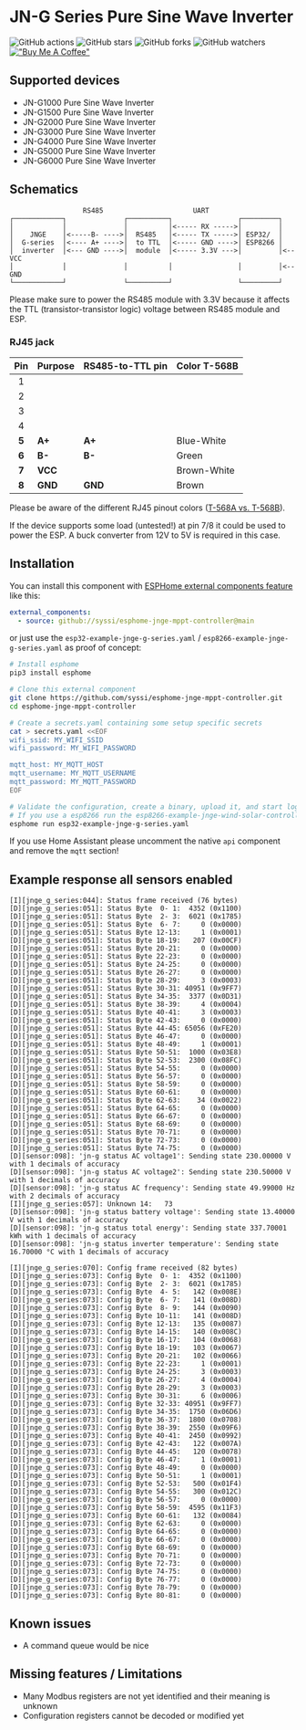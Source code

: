 # JN-G Series Pure Sine Wave Inverter

![GitHub actions](https://github.com/syssi/esphome-jnge-mppt-controller/actions/workflows/ci.yaml/badge.svg)
![GitHub stars](https://img.shields.io/github/stars/syssi/esphome-jnge-mppt-controller)
![GitHub forks](https://img.shields.io/github/forks/syssi/esphome-jnge-mppt-controller)
![GitHub watchers](https://img.shields.io/github/watchers/syssi/esphome-jnge-mppt-controller)
[!["Buy Me A Coffee"](https://img.shields.io/badge/buy%20me%20a%20coffee-donate-yellow.svg)](https://www.buymeacoffee.com/syssi)

## Supported devices

* JN-G1000 Pure Sine Wave Inverter
* JN-G1500 Pure Sine Wave Inverter
* JN-G2000 Pure Sine Wave Inverter
* JN-G3000 Pure Sine Wave Inverter
* JN-G4000 Pure Sine Wave Inverter
* JN-G5000 Pure Sine Wave Inverter
* JN-G6000 Pure Sine Wave Inverter

## Schematics

```
                  RS485                      UART
┌────────────┐              ┌──────────┐                ┌─────────┐
│            │              │          │<----- RX ----->│         │
│    JNGE    │<-----B- ---->│  RS485   │<----- TX ----->│ ESP32/  │
│  G-series  │<---- A+ ---->│  to TTL  │<----- GND ---->│ ESP8266 │
│  inverter  │<--- GND ---->│  module  │<----- 3.3V --->│         │<-- VCC
│            │              │          │                │         │<-- GND
└────────────┘              └──────────┘                └─────────┘
```

Please make sure to power the RS485 module with 3.3V because it affects the TTL (transistor-transistor logic) voltage between RS485 module and ESP.

### RJ45 jack

| Pin     | Purpose      | RS485-to-TTL pin  | Color T-568B |
| :-----: | :----------- | :---------------- | ------------ |
|    1    |              |                   |              |
|    2    |              |                   |              |
|    3    |              |                   |              |
|    4    |              |                   |              |
|  **5**  | **A+**       | **A+**            | Blue-White   |
|  **6**  | **B-**       | **B-**            | Green        |
|  **7**  | **VCC**      |                   | Brown-White  |
|  **8**  | **GND**      | **GND**           | Brown        |

Please be aware of the different RJ45 pinout colors ([T-568A vs. T-568B](images/rj45-colors-t568a-vs-t568.png)).

If the device supports some load (untested!) at pin 7/8 it could be used to power the ESP. A buck converter from 12V to 5V is required in this case.

## Installation

You can install this component with [ESPHome external components feature](https://esphome.io/components/external_components.html) like this:
```yaml
external_components:
  - source: github://syssi/esphome-jnge-mppt-controller@main
```

or just use the `esp32-example-jnge-g-series.yaml` / `esp8266-example-jnge-g-series.yaml` as proof of concept:

```bash
# Install esphome
pip3 install esphome

# Clone this external component
git clone https://github.com/syssi/esphome-jnge-mppt-controller.git
cd esphome-jnge-mppt-controller

# Create a secrets.yaml containing some setup specific secrets
cat > secrets.yaml <<EOF
wifi_ssid: MY_WIFI_SSID
wifi_password: MY_WIFI_PASSWORD

mqtt_host: MY_MQTT_HOST
mqtt_username: MY_MQTT_USERNAME
mqtt_password: MY_MQTT_PASSWORD
EOF

# Validate the configuration, create a binary, upload it, and start logs
# If you use a esp8266 run the esp8266-example-jnge-wind-solar-controller.yaml
esphome run esp32-example-jnge-g-series.yaml
```

If you use Home Assistant please uncomment the native `api` component and remove the `mqtt` section!

## Example response all sensors enabled

```
[I][jnge_g_series:044]: Status frame received (76 bytes)
[D][jnge_g_series:051]: Status Byte  0- 1:  4352 (0x1100)
[D][jnge_g_series:051]: Status Byte  2- 3:  6021 (0x1785)
[D][jnge_g_series:051]: Status Byte  6- 7:     0 (0x0000)
[D][jnge_g_series:051]: Status Byte 12-13:     1 (0x0001)
[D][jnge_g_series:051]: Status Byte 18-19:   207 (0x00CF)
[D][jnge_g_series:051]: Status Byte 20-21:     0 (0x0000)
[D][jnge_g_series:051]: Status Byte 22-23:     0 (0x0000)
[D][jnge_g_series:051]: Status Byte 24-25:     0 (0x0000)
[D][jnge_g_series:051]: Status Byte 26-27:     0 (0x0000)
[D][jnge_g_series:051]: Status Byte 28-29:     3 (0x0003)
[D][jnge_g_series:051]: Status Byte 30-31: 40951 (0x9FF7)
[D][jnge_g_series:051]: Status Byte 34-35:  3377 (0x0D31)
[D][jnge_g_series:051]: Status Byte 38-39:     4 (0x0004)
[D][jnge_g_series:051]: Status Byte 40-41:     3 (0x0003)
[D][jnge_g_series:051]: Status Byte 42-43:     0 (0x0000)
[D][jnge_g_series:051]: Status Byte 44-45: 65056 (0xFE20)
[D][jnge_g_series:051]: Status Byte 46-47:     0 (0x0000)
[D][jnge_g_series:051]: Status Byte 48-49:     1 (0x0001)
[D][jnge_g_series:051]: Status Byte 50-51:  1000 (0x03E8)
[D][jnge_g_series:051]: Status Byte 52-53:  2300 (0x08FC)
[D][jnge_g_series:051]: Status Byte 54-55:     0 (0x0000)
[D][jnge_g_series:051]: Status Byte 56-57:     0 (0x0000)
[D][jnge_g_series:051]: Status Byte 58-59:     0 (0x0000)
[D][jnge_g_series:051]: Status Byte 60-61:     0 (0x0000)
[D][jnge_g_series:051]: Status Byte 62-63:    34 (0x0022)
[D][jnge_g_series:051]: Status Byte 64-65:     0 (0x0000)
[D][jnge_g_series:051]: Status Byte 66-67:     0 (0x0000)
[D][jnge_g_series:051]: Status Byte 68-69:     0 (0x0000)
[D][jnge_g_series:051]: Status Byte 70-71:     0 (0x0000)
[D][jnge_g_series:051]: Status Byte 72-73:     0 (0x0000)
[D][jnge_g_series:051]: Status Byte 74-75:     0 (0x0000)
[D][sensor:098]: 'jn-g status AC voltage1': Sending state 230.00000 V with 1 decimals of accuracy
[D][sensor:098]: 'jn-g status AC voltage2': Sending state 230.50000 V with 1 decimals of accuracy
[D][sensor:098]: 'jn-g status AC frequency': Sending state 49.99000 Hz with 2 decimals of accuracy
[I][jnge_g_series:057]: Unknown 14:   73
[D][sensor:098]: 'jn-g status battery voltage': Sending state 13.40000 V with 1 decimals of accuracy
[D][sensor:098]: 'jn-g status total energy': Sending state 337.70001 kWh with 1 decimals of accuracy
[D][sensor:098]: 'jn-g status inverter temperature': Sending state 16.70000 °C with 1 decimals of accuracy

[I][jnge_g_series:070]: Config frame received (82 bytes)
[D][jnge_g_series:073]: Config Byte  0- 1:  4352 (0x1100)
[D][jnge_g_series:073]: Config Byte  2- 3:  6021 (0x1785)
[D][jnge_g_series:073]: Config Byte  4- 5:   142 (0x008E)
[D][jnge_g_series:073]: Config Byte  6- 7:   141 (0x008D)
[D][jnge_g_series:073]: Config Byte  8- 9:   144 (0x0090)
[D][jnge_g_series:073]: Config Byte 10-11:   141 (0x008D)
[D][jnge_g_series:073]: Config Byte 12-13:   135 (0x0087)
[D][jnge_g_series:073]: Config Byte 14-15:   140 (0x008C)
[D][jnge_g_series:073]: Config Byte 16-17:   104 (0x0068)
[D][jnge_g_series:073]: Config Byte 18-19:   103 (0x0067)
[D][jnge_g_series:073]: Config Byte 20-21:   102 (0x0066)
[D][jnge_g_series:073]: Config Byte 22-23:     1 (0x0001)
[D][jnge_g_series:073]: Config Byte 24-25:     3 (0x0003)
[D][jnge_g_series:073]: Config Byte 26-27:     4 (0x0004)
[D][jnge_g_series:073]: Config Byte 28-29:     3 (0x0003)
[D][jnge_g_series:073]: Config Byte 30-31:     6 (0x0006)
[D][jnge_g_series:073]: Config Byte 32-33: 40951 (0x9FF7)
[D][jnge_g_series:073]: Config Byte 34-35:  1750 (0x06D6)
[D][jnge_g_series:073]: Config Byte 36-37:  1800 (0x0708)
[D][jnge_g_series:073]: Config Byte 38-39:  2550 (0x09F6)
[D][jnge_g_series:073]: Config Byte 40-41:  2450 (0x0992)
[D][jnge_g_series:073]: Config Byte 42-43:   122 (0x007A)
[D][jnge_g_series:073]: Config Byte 44-45:   120 (0x0078)
[D][jnge_g_series:073]: Config Byte 46-47:     1 (0x0001)
[D][jnge_g_series:073]: Config Byte 48-49:     0 (0x0000)
[D][jnge_g_series:073]: Config Byte 50-51:     1 (0x0001)
[D][jnge_g_series:073]: Config Byte 52-53:   500 (0x01F4)
[D][jnge_g_series:073]: Config Byte 54-55:   300 (0x012C)
[D][jnge_g_series:073]: Config Byte 56-57:     0 (0x0000)
[D][jnge_g_series:073]: Config Byte 58-59:  4595 (0x11F3)
[D][jnge_g_series:073]: Config Byte 60-61:   132 (0x0084)
[D][jnge_g_series:073]: Config Byte 62-63:     0 (0x0000)
[D][jnge_g_series:073]: Config Byte 64-65:     0 (0x0000)
[D][jnge_g_series:073]: Config Byte 66-67:     0 (0x0000)
[D][jnge_g_series:073]: Config Byte 68-69:     0 (0x0000)
[D][jnge_g_series:073]: Config Byte 70-71:     0 (0x0000)
[D][jnge_g_series:073]: Config Byte 72-73:     0 (0x0000)
[D][jnge_g_series:073]: Config Byte 74-75:     0 (0x0000)
[D][jnge_g_series:073]: Config Byte 76-77:     0 (0x0000)
[D][jnge_g_series:073]: Config Byte 78-79:     0 (0x0000)
[D][jnge_g_series:073]: Config Byte 80-81:     0 (0x0000)

```

## Known issues

* A command queue would be nice

## Missing features / Limitations

* Many Modbus registers are not yet identified and their meaning is unknown
* Configuration registers cannot be decoded or modified yet
